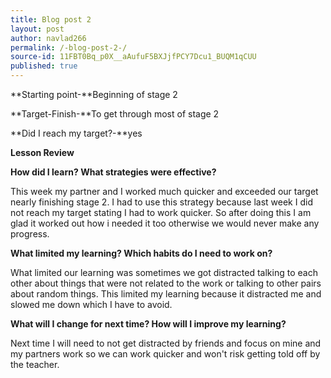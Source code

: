 ```yaml
---
title: Blog post 2
layout: post
author: navlad266
permalink: /-blog-post-2-/
source-id: 11FBT0Bq_p0X__aAufuF5BXJjfPCY7Dcu1_BUQM1qCUU
published: true
---
```

**Starting point-**Beginning of stage 2

**Target-Finish-**To get through most of stage 2

**Did I reach my target?-**yes

**Lesson Review**

**How did I learn? What strategies were effective?**

This week my partner and I worked much quicker and exceeded our target nearly finishing stage 2. I had to use this strategy because last week I did not reach my target stating I had to work quicker. So after doing this I am glad it worked out  how i needed it too otherwise we would never make any progress.

**What limited my learning? Which habits do I need to work on?**

What limited our learning was sometimes we got distracted talking to each other about things that were not related to the work or talking to other pairs about random things. This limited my learning because it distracted me and slowed me down which I have to avoid.

**What will I change for next time? How will I improve my learning?**

Next time I will need to not get distracted by friends and focus on mine and my partners work so we can work quicker and won't risk getting told off by the teacher.


